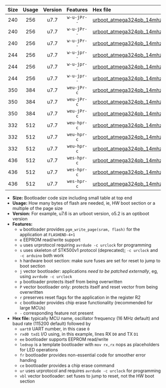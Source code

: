 |Size|Usage|Version|Features|Hex file|
|:-:|:-:|:-:|:-:|:--|
|240|256|u7.7|`w-u-jPr--`|[urboot_atmega324pb_14mhz7456_38400bps_uart0_rxd0_txd1_lednop_ur_vbl.hex](https://raw.githubusercontent.com/stefanrueger/urboot.hex/main/mcus/atmega324pb/fcpu_14mhz7456/38400_bps/urboot_atmega324pb_14mhz7456_38400bps_uart0_rxd0_txd1_lednop_ur_vbl.hex)|
|240|256|u7.7|`w-u-jPr--`|[urboot_atmega324pb_14mhz7456_38400bps_uart1_rxd2_txd3_lednop_ur_vbl.hex](https://raw.githubusercontent.com/stefanrueger/urboot.hex/main/mcus/atmega324pb/fcpu_14mhz7456/38400_bps/urboot_atmega324pb_14mhz7456_38400bps_uart1_rxd2_txd3_lednop_ur_vbl.hex)|
|240|256|u7.7|`w-u-jPr--`|[urboot_atmega324pb_14mhz7456_38400bps_uart2_rxe2_txe3_lednop_ur_vbl.hex](https://raw.githubusercontent.com/stefanrueger/urboot.hex/main/mcus/atmega324pb/fcpu_14mhz7456/38400_bps/urboot_atmega324pb_14mhz7456_38400bps_uart2_rxe2_txe3_lednop_ur_vbl.hex)|
|244|256|u7.7|`w-u-jpr--`|[urboot_atmega324pb_14mhz7456_38400bps_uart0_rxd0_txd1_lednop_fr_ur_vbl.hex](https://raw.githubusercontent.com/stefanrueger/urboot.hex/main/mcus/atmega324pb/fcpu_14mhz7456/38400_bps/urboot_atmega324pb_14mhz7456_38400bps_uart0_rxd0_txd1_lednop_fr_ur_vbl.hex)|
|244|256|u7.7|`w-u-jpr--`|[urboot_atmega324pb_14mhz7456_38400bps_uart1_rxd2_txd3_lednop_fr_ur_vbl.hex](https://raw.githubusercontent.com/stefanrueger/urboot.hex/main/mcus/atmega324pb/fcpu_14mhz7456/38400_bps/urboot_atmega324pb_14mhz7456_38400bps_uart1_rxd2_txd3_lednop_fr_ur_vbl.hex)|
|244|256|u7.7|`w-u-jpr--`|[urboot_atmega324pb_14mhz7456_38400bps_uart2_rxe2_txe3_lednop_fr_ur_vbl.hex](https://raw.githubusercontent.com/stefanrueger/urboot.hex/main/mcus/atmega324pb/fcpu_14mhz7456/38400_bps/urboot_atmega324pb_14mhz7456_38400bps_uart2_rxe2_txe3_lednop_fr_ur_vbl.hex)|
|350|384|u7.7|`weu-jPr-c`|[urboot_atmega324pb_14mhz7456_38400bps_uart0_rxd0_txd1_ee_lednop_fr_ce_ur_vbl.hex](https://raw.githubusercontent.com/stefanrueger/urboot.hex/main/mcus/atmega324pb/fcpu_14mhz7456/38400_bps/urboot_atmega324pb_14mhz7456_38400bps_uart0_rxd0_txd1_ee_lednop_fr_ce_ur_vbl.hex)|
|350|384|u7.7|`weu-jPr-c`|[urboot_atmega324pb_14mhz7456_38400bps_uart1_rxd2_txd3_ee_lednop_fr_ce_ur_vbl.hex](https://raw.githubusercontent.com/stefanrueger/urboot.hex/main/mcus/atmega324pb/fcpu_14mhz7456/38400_bps/urboot_atmega324pb_14mhz7456_38400bps_uart1_rxd2_txd3_ee_lednop_fr_ce_ur_vbl.hex)|
|350|384|u7.7|`weu-jPr-c`|[urboot_atmega324pb_14mhz7456_38400bps_uart2_rxe2_txe3_ee_lednop_fr_ce_ur_vbl.hex](https://raw.githubusercontent.com/stefanrueger/urboot.hex/main/mcus/atmega324pb/fcpu_14mhz7456/38400_bps/urboot_atmega324pb_14mhz7456_38400bps_uart2_rxe2_txe3_ee_lednop_fr_ce_ur_vbl.hex)|
|332|512|u7.7|`weu-hpr-c`|[urboot_atmega324pb_14mhz7456_38400bps_uart0_rxd0_txd1_ee_lednop_fr_ce_ur.hex](https://raw.githubusercontent.com/stefanrueger/urboot.hex/main/mcus/atmega324pb/fcpu_14mhz7456/38400_bps/urboot_atmega324pb_14mhz7456_38400bps_uart0_rxd0_txd1_ee_lednop_fr_ce_ur.hex)|
|332|512|u7.7|`weu-hpr-c`|[urboot_atmega324pb_14mhz7456_38400bps_uart1_rxd2_txd3_ee_lednop_fr_ce_ur.hex](https://raw.githubusercontent.com/stefanrueger/urboot.hex/main/mcus/atmega324pb/fcpu_14mhz7456/38400_bps/urboot_atmega324pb_14mhz7456_38400bps_uart1_rxd2_txd3_ee_lednop_fr_ce_ur.hex)|
|332|512|u7.7|`weu-hpr-c`|[urboot_atmega324pb_14mhz7456_38400bps_uart2_rxe2_txe3_ee_lednop_fr_ce_ur.hex](https://raw.githubusercontent.com/stefanrueger/urboot.hex/main/mcus/atmega324pb/fcpu_14mhz7456/38400_bps/urboot_atmega324pb_14mhz7456_38400bps_uart2_rxe2_txe3_ee_lednop_fr_ce_ur.hex)|
|436|512|u7.7|`wes-hpr-c`|[urboot_atmega324pb_14mhz7456_38400bps_uart0_rxd0_txd1_ee_lednop_fr_ce.hex](https://raw.githubusercontent.com/stefanrueger/urboot.hex/main/mcus/atmega324pb/fcpu_14mhz7456/38400_bps/urboot_atmega324pb_14mhz7456_38400bps_uart0_rxd0_txd1_ee_lednop_fr_ce.hex)|
|436|512|u7.7|`wes-hpr-c`|[urboot_atmega324pb_14mhz7456_38400bps_uart1_rxd2_txd3_ee_lednop_fr_ce.hex](https://raw.githubusercontent.com/stefanrueger/urboot.hex/main/mcus/atmega324pb/fcpu_14mhz7456/38400_bps/urboot_atmega324pb_14mhz7456_38400bps_uart1_rxd2_txd3_ee_lednop_fr_ce.hex)|
|436|512|u7.7|`wes-hpr-c`|[urboot_atmega324pb_14mhz7456_38400bps_uart2_rxe2_txe3_ee_lednop_fr_ce.hex](https://raw.githubusercontent.com/stefanrueger/urboot.hex/main/mcus/atmega324pb/fcpu_14mhz7456/38400_bps/urboot_atmega324pb_14mhz7456_38400bps_uart2_rxe2_txe3_ee_lednop_fr_ce.hex)|

- **Size:** Bootloader code size including small table at top end
- **Usage:** How many bytes of flash are needed, ie, HW boot section or a multiple of the page size
- **Version:** For example, u7.6 is an urboot version, o5.2 is an optiboot version
- **Features:**
  + `w` bootloader provides `pgm_write_page(sram, flash)` for the application at `FLASHEND-4+1`
  + `e` EEPROM read/write support
  + `u` uses urprotocol requiring `avrdude -c urclock` for programming
  + `s` uses skeleton of STK500v1 protocol (deprecated); `-c urclock` and `-c arduino` both work
  + `h` hardware boot section: make sure fuses are set for reset to jump to boot section
  + `j` vector bootloader: applications *need to be patched externally*, eg, using `avrdude -c urclock`
  + `p` bootloader protects itself from being overwritten
  + `P` vector bootloader only: protects itself and reset vector from being overwritten
  + `r` preserves reset flags for the application in the register R2
  + `c` bootloader provides chip erase functionality (recommended for large MCUs)
  + `-` corresponding feature not present
- **Hex file:** typically MCU name, oscillator frequency (16 MHz default) and baud rate (115200 default) followed by
  + `uart0` UART number, in this case `0`
  + `rxd0 txd1` I/O using, in this example, lines RX `D0` and TX `D1`
  + `ee` bootloader supports EEPROM read/write
  + `lednop` is a template bootloader with `mov rx,rx` nops as placeholders for LED operations
  + `fr` bootloader provides non-essential code for smoother error handing
  + `ce` bootloader provides a chip erase command
  + `ur` uses urprotocol and requires `avrdude -c urclock` for programming
  + `vbl` vector bootloader: set fuses to jump to reset, not the HW boot section
